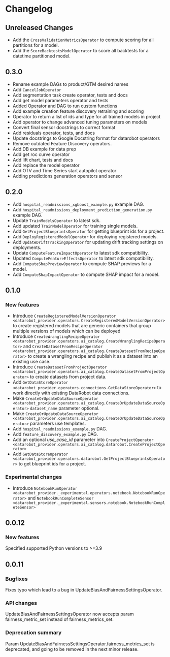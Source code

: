 # Changelog

## Unreleased Changes
- Add the `CrossValidationMetricsOperator` to compute scoring for all partitions for a model.
- Add the `ScoreBacktestsModelOperator` to score all backtests for a datetime partitioned model.


## 0.3.0
- Rename example DAGs to product/GTM desired names
- Add `CancelJobOperator`
- Add segmentation task create operator, tests and docs
- Add get model parameters operator and tests
- Added Operator and DAG to run custom functions
- Add example creation feature discovery retraining and scoring
- Operator to return a list of ids and type for all trained models in project
- Add operator to change advanced tuning parameters on models
- Convert final sensor docstrings to correct format
- Add residuals operator, tests, and docs
- Update docstrings to Google Docstring format for datarobot operators
- Remove outdated Feature Discovery operators.
- Add DB example for data prep
- Add get roc curve operator
- Add lift chart, tests and docs
- Add replace the model operator
- Add OTV and Time Series start autopilot operator
- Adding predictions generation operators and sensor

## 0.2.0
- Add `hospital_readmissions_xgboost_example.py` example DAG.
- Add `hospital_readmissions_deployment_prediction_generation.py` example DAG.
- Update `TrainModelsOperator` to latest sdk.
- Add updated `TrainModelOperator` for training single models.
- Add `GetProjectBlueprintsOperator` for getting blueprint ids for a project.
- Add `DeployRegisteredModelOperator` for deploying registered models.
- Add `UpdateDriftTrackingOperator` for updating drift tracking settings on deployments.
- Update `ComputeFeatureImpactOperator` to latest sdk compatibility.
- Updated `ComputeFeatureEffectsOperator` to latest sdk compatibility.
- Add `ComputeShapPreviewOperator` to compute SHAP previews for a model.
- Add `ComputeShapImpactOperator` to compute SHAP impact for a model.

## 0.1.0

### New features
- Introduce `CreateRegisteredModelVersionOperator <datarobot_provider.operators.CreateRegisteredModelVersionOperator>`
to create registered models that are generic containers that group multiple versions of models which can be deployed
- Introduce `CreateWranglingRecipeOperator <datarobot_provider.operators.ai_catalog.CreateWranglingRecipeOperator>`
and `CreateDatasetFromRecipeOperator <datarobot_provider.operators.ai_catalog.CreateDatasetFromRecipeOperator>`
to create a wrangling recipe and publish it as a dataset into an existing use case.
- Introduce `CreateDatasetFromProjectOperator <datarobot_provider.operators.ai_catalog.CreateDatasetFromProjectOperator>`
to create datasets from project data.
- Add `GetDataStoreOperator <datarobot_provider.operators.connections.GetDataStoreOperator>` to work directly with existing DataRobot data connections.
- Make `CreateOrUpdateDataSourceOperator <datarobot_provider.operators.ai_catalog.CreateOrUpdateDataSourceOperator>` `dataset_name` parameter optional.
- Make `CreateOrUpdateDataSourceOperator <datarobot_provider.operators.ai_catalog.CreateOrUpdateDataSourceOperator>` parameters use templates.
- Add `hospital_readmissions_example.py` DAG.
- Add `feature_discovery_example.py` DAG.
- Add an optional *use_case_id* parameter into `CreateProjectOperator <datarobot_provider.operators.ai_catalog.datarobot.CreateProjectOperator>`
- Add `GetDataStoreOperator <datarobot_provider.operators.datarobot.GetProjectBlueprintsOperator>` to get blueprint ids for a project.

### Experimental changes

- Introduce `NotebookRunOperator <datarobot_provider._experimental.operators.notebook.NotebookRunOperator>`
and `NotebookRunCompleteSensor <datarobot_provider._experimental.sensors.notebook.NotebookRunCompleteSensor>`

## 0.0.12

### New features

Specified supported Python versions to >=3.9

## 0.0.11

### Bugfixes

Fixes typo which lead to a bug in UpdateBiasAndFairnessSettingsOperator.

### API changes

UpdateBiasAndFairnessSettingsOperator now accepts param fairness_metric_set instead of fairness_metrics_set.

### Deprecation summary

Param UpdateBiasAndFairnessSettingsOperator.fairness_metrics_set is deprecated, and going to be removed in the next minor release.
